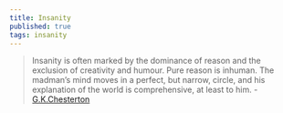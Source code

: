 ```yaml
---
title: Insanity
published: true
tags: insanity
---
```

>  Insanity is often marked by the dominance of reason and the exclusion of creativity and humour. Pure reason is inhuman. The madman’s mind moves in a perfect, but narrow, circle, and his explanation of the world is comprehensive, at least to him. - [G.K.Chesterton](https://news.ycombinator.com/item?id=42902931)
